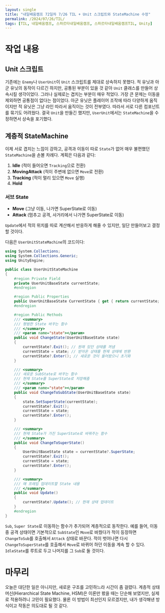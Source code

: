 ```yaml
---
layout: single
title: "내일배움캠프 72일차 7/26 TIL + Unit 스크립트와 StateMachine 수정"
permalink: /2024/07/26/TIL/
tags: [TIL, 내일배움캠프, 스파르타내일배움캠프, 스파르타내일배움캠프TIL, Unity]
---
```


# 작업 내용
## Unit 스크립트

기존에는 `Enemy`나 `UserUnit`이 `Unit` 스크립트를 제대로 상속하지 못했다. 적 유닛과 아군 유닛의 동작이 다르긴 하지만, 공통된 부분이 있을 것 같아 `Unit` 클래스를 만들어 상속시킬 생각이었다. 그러나 실제로는 겹치는 부분이 매우 적었다. 가장 큰 문제는 이동을 제외하면 공통점이 없다는 점이었다. 아군 유닛은 플레이어 조작에 따라 다양하게 움직이지만 적 유닛은 그냥 라인 따라서 움직이는 것이 전부였다. 따라서 서로 다른 컴포넌트를 묶기도 어려웠다. 결국 `Unit`을 만들긴 했지만, `UserUnit`에서는 `StateMachine`을 수정하면서 상속을 포기했다.

## 계층적 StateMachine

이제 서로 겹치는 느낌이 강하고, 공격과 이동이 따로 `State`가 없어 매우 불편했던 `StateMachine`을 손볼 차례다. 계획은 다음과 같다:

1. **Idle** (적이 들어오면 `Tracking`으로 전환)
2. **MovingAttack** (적이 주변에 없으면 `Move`로 전환)
3. **Tracking** (적이 멀리 있으면 `Move` 실행)
4. **Hold**

### 서브 State
- **Move** (그냥 이동, 나가면 SuperState로 이동)
- **Attack** (멈추고 공격, 사거리에서 나가면 SuperState로 이동)

`Update`에서 적의 위치를 따로 계산해서 반응하게 해줄 수 있지만, 일단 만들어보고 결정할 것이다.

다음은 `UserUnitStateMachine`의 코드이다:
```csharp
using System.Collections;
using System.Collections.Generic;
using UnityEngine;

public class UserUnitStateMachine
{
    #region Private Field
    private UserUnitBaseState currentState;
    #endregion

    #region Public Properties
    public UserUnitBaseState CurrentState { get { return currentState; } }
    #endregion

    #region Public Methods
    /// <summary>
    /// 평범한 State 바꾸는 함수
    /// </summary>
    /// <param name="state"></param>
    public void ChangeState(UserUnitBaseState state)
    {
        currentState?.Exit(); // 원래 있던 상태를 꺼냄
        currentState = state; // 받아온 상태를 현재 상태에 반환
        currentState?.Enter(); // 새로운 것이 들어왔으니 초기화
    }

    /// <summary>
    /// 새로운 SubState로 바꾸는 함수
    /// 현재 State를 SuperState로 저장해줌
    /// </summary>
    /// <param name="state"></param>
    public void ChangeToSubState(UserUnitBaseState state)
    {
        state.SetSuperState(currentState);
        currentState?.Exit();
        currentState = state;
        currentState?.Enter();
    }

    /// <summary>
    /// 현재 State가 가진 SuperState로 바꿔주는 함수
    /// </summary>
    public void ChangeToSuperState()
    {
        UserUnitBaseState state = currentState?.SuperState;
        currentState?.Exit();
        currentState = state;
        currentState?.Enter();
    }

    /// <summary>
    /// 매 프레임 업데이트할 State 내용
    /// </summary>
    public void Update()
    {
        currentState?.Update(); // 현재 상태 업데이트
    }
    #endregion
}
```

`Sub`, `Super State`로 이동하는 함수가 추가되어 계층적으로 동작한다. 예를 들어, 이동 중 공격 상태이면 기본적으로 `SubState`인 `Move`로 바꿨다가 적이 등장하면 `ChangeToSub`를 호출해서 `Attack` 상태로 바꾼다. 적이 벗어나면 다시 `ChangeToSuperState`를 호출해서 `Move`로 바뀌어 하던 이동을 계속 할 수 있다. `IdleState`를 루트로 두고 나머지를 그 `Sub`로 둘 것이다.

# 마무리

오늘은 대단한 일은 아니지만, 새로운 구조를 고민하느라 시간이 좀 걸렸다. 계층적 상태 머신(Hierarchical State Machine, HSM)은 이론만 봤을 때는 단순해 보였지만, 실제로 적용하려니 고민이 필요했다. 물론 이 방법이 최선인지 모르겠지만, 내가 생각해낸 방식이고 작동은 의도대로 될 것 같다.
